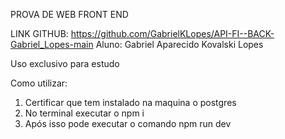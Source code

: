 PROVA DE WEB FRONT END

LINK GITHUB: https://github.com/GabrielKLopes/API-FI--BACK-Gabriel_Lopes-main
Aluno: Gabriel Aparecido Kovalski Lopes

Uso exclusivo para estudo

Como utilizar:

1. Certificar que tem instalado na maquina o postgres
2. No terminal executar o npm i
3. Após isso pode executar o comando npm run dev
